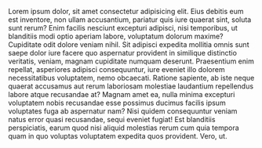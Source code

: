 Lorem ipsum dolor, sit amet consectetur adipisicing elit. Eius debitis eum est inventore, non ullam accusantium, pariatur quis iure quaerat sint, soluta sunt rerum? Enim facilis nesciunt excepturi adipisci, nisi temporibus, ut blanditiis modi optio aperiam labore, voluptatum dolorum maxime? Cupiditate odit dolore veniam nihil. Sit adipisci expedita mollitia omnis sunt saepe dolor iure facere quo aspernatur provident in similique distinctio veritatis, veniam, magnam cupiditate numquam deserunt. Praesentium enim repellat, asperiores adipisci consequuntur, iure eveniet illo dolorem necessitatibus voluptatem, nemo obcaecati. Ratione sapiente, ab iste neque quaerat accusamus aut rerum laboriosam molestiae laudantium repellendus labore atque recusandae at? Magnam amet ea, nulla minima excepturi voluptatem nobis recusandae esse possimus ducimus facilis ipsum voluptates fuga ab aspernatur nam? Nisi quidem consequuntur veniam natus error quasi recusandae, sequi eveniet fugiat! Est blanditiis perspiciatis, earum quod nisi aliquid molestias rerum cum quia tempora quam in quo voluptas voluptatem expedita quos provident. Vero, ut.